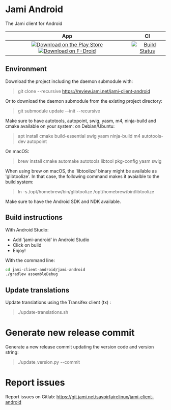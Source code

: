 # Jami Android

The Jami client for Android

| App | CI
| :-: | :-: |
| [![Download on the Play Store](https://img.shields.io/badge/download-play%20store-blue.svg)](https://play.google.com/store/apps/details?id=cx.ring) [![Download on F-Droid](https://img.shields.io/badge/download-fdroid-blue.svg)](https://f-droid.org/repository/browse/?fdid=cx.ring) | [![Build Status](https://jenkins.jami.net/buildStatus/icon?job=client-android)](https://jenkins.jami.net/job/client-android/)

## Environment

Download the project including the daemon submodule with:
> git clone --recursive https://review.jami.net/jami-client-android

Or to download the daemon submodule from the existing project directory:
> git submodule update --init --recursive

Make sure to have autotools, autopoint, swig, yasm, m4, ninja-build and cmake available on your system:
on Debian/Ubuntu:
> apt install cmake build-essential swig yasm ninja-build m4 autotools-dev autopoint

On macOS:
> brew install cmake automake autotools libtool pkg-config yasm swig

When using brew on macOS, the 'libtoolize' binary might be available as 'glibtoolize'.
In that case, the following command makes it avaialble to the build system:
> ln -s /opt/homebrew/bin/glibtoolize /opt/homebrew/bin/libtoolize

Make sure to have the Android SDK and NDK available.

## Build instructions

With Android Studio:
* Add 'jami-android' in Android Studio
* Click on build
* Enjoy!

With the command line:
```sh
cd jami-client-android/jami-android
./gradlew assembleDebug
```

## Update translations

Update translations using the Transifex client (tx) :
> ./update-translations.sh

# Generate new release commit

Generate a new release commit updating the version code and version string:
> ./update_version.py --commit

# Report issues

Report issues on Gitlab:
https://git.jami.net/savoirfairelinux/jami-client-android
